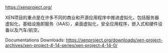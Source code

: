 https://xenproject.org/

XEN项目的重点是在许多不同的商业和开源应用程序中推进虚拟化，包括服务器虚拟化，基础设施即服务（IAAS），桌面虚拟化，安全应用程序，嵌入式和硬件设备以及汽车/航空。

Documentations Downloads: https://xenproject.org/downloads/xen-project-archives/xen-project-4-14-series/xen-project-4-14-0/
